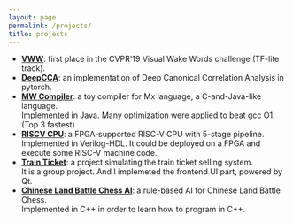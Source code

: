 ```yaml
---
layout: page
permalink: /projects/
title: projects
---
```

* **[VWW](https://github.com/mit-han-lab/VWW)**: first place in the CVPR'19 Visual Wake Words challenge (TF-lite track).
* **[DeepCCA](https://github.com/Michaelvll/DeepCCA)**: an implementation of Deep Canonical Correlation Analysis in pytorch.
* **[MW Compiler](https://www.github.com/Michaelvll/MWCompiler)**: a toy compiler for Mx language, a C-and-Java-like language.  
  Implemented in Java. Many optimization were applied to beat gcc O1.(Top 3 fastest)
* **[RISCV CPU](https://www.github.com/Michaelvll/RISCV_CPU)**: a FPGA-supported RISC-V CPU with 5-stage pipeline.  
  Implemented in Verilog-HDL. It could be deployed on a FPGA and execute some RISC-V machine code.
* **[Train Ticket](https://www.github.com/TimerChen/TrainTickets)**: a project simulating the train ticket selling system.  
  It is a group project. And I implemeted the frontend UI part, powered by Qt.
* **[Chinese Land Battle Chess AI](https://www.github.com/Michaelvll/Chinese-Land-Battle-Chess-AI)**: a rule-based AI for Chinese Land Battle Chess.  
  Implemented in C++ in order to learn how to program in C++.